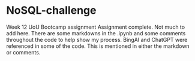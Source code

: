 # NoSQL-challenge
Week 12 UoU Bootcamp assignment
Assignment complete.  Not much to add here.  There are some markdowns in the .ipynb and some comments throughout the code to help show my process.  BingAI and ChatGPT were referenced in some of the code.  This is mentioned in either the markdown or comments. 